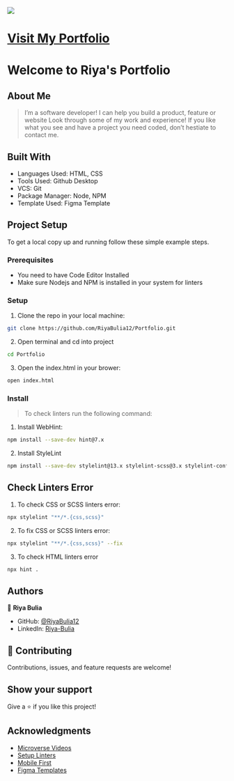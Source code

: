 ![](https://img.shields.io/badge/Microverse-blueviolet)

# [Visit My Portfolio](https://riyabulia12.github.io/Portfolio/)

# Welcome to Riya's Portfolio

## About Me
> I’m a software developer! I can help you build a product, feature or website Look through some of my work and experience! If you like what you see and have a project you need coded, don’t hestiate to contact me.


## Built With

- Languages Used: HTML, CSS
- Tools Used: Github Desktop
- VCS: Git
- Package Manager: Node, NPM
- Template Used: Figma Template

## Project Setup
To get a local copy up and running follow these simple example steps.

### Prerequisites

- You need to have Code Editor Installed
- Make sure Nodejs and NPM is installed in your system for linters

### Setup
1. Clone the repo in your local machine:
```bash
git clone https://github.com/RiyaBulia12/Portfolio.git
```
2. Open terminal and cd into project
```bash
cd Portfolio
```
3. Open the index.html in your brower:
```bash
open index.html
```

### Install
> To check linters run the following command:
1. Install WebHint:
```bash
npm install --save-dev hint@7.x
```
2. Install StyleLint
```bash
npm install --save-dev stylelint@13.x stylelint-scss@3.x stylelint-config-standard@21.x stylelint-csstree-validator@1.x 
```
## Check Linters Error
1. To check CSS or SCSS linters error:
```bash
npx stylelint "**/*.{css,scss}"
```
2. To fix CSS or SCSS linters error:
```bash
npx stylelint "**/*.{css,scss}" --fix
```
3. To check HTML linters error
```bash
npx hint .
```

## Authors

👤 **Riya Bulia**

- GitHub: [@RiyaBulia12](https://github.com/RiyaBulia12)
- LinkedIn: [Riya-Bulia](https://linkedin.com/in/riya-bulia)

## 🤝 Contributing

Contributions, issues, and feature requests are welcome!

## Show your support

Give a ⭐️ if you like this project!

## Acknowledgments

- [Microverse Videos](https://www.youtube.com/watch?v=PrIY8sYwe90&ab_channel=Microversevideos)
- [Setup Linters](https://questions.microverse.org/t/configure-linters-for-html-and-css/2009)
- [Mobile First](https://www.mightyminnow.com/2013/11/what-is-mobile-first-css-and-why-does-it-rock/)
- [Figma Templates](https://www.figma.com/file/l7SqJ3ZfkAKih9sFxvWSR4/Microverse-Student-Project-1?node-id=0%3A1)

